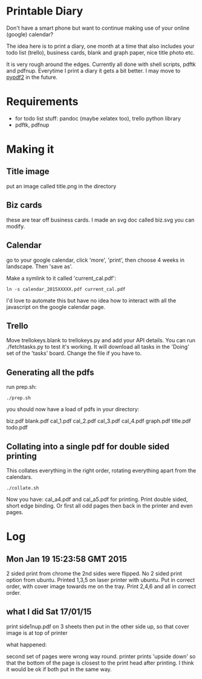 # Printable Diary

Don't have a smart phone but want to continue making use of your online (google)
calendar?

The idea here is to print a diary, one month at a time that also includes your
todo list (trello), business cards, blank and graph paper, nice title photo etc.

It is very rough around the edges. Currently all done with shell scripts, pdftk
and pdfnup. Everytime I print a diary it gets a bit better. I may move to
[pypdf2](https://pythonhosted.org/PyPDF2/PdfFileReader.html) in the future.

# Requirements

* for todo list stuff: pandoc (maybe xelatex too), trello python library
* pdftk, pdfnup

# Making it

## Title image

put an image called title.png in the directory

## Biz cards

these are tear off business cards. I made an svg doc called biz.svg you can
modify.

## Calendar

go to your google calendar, click 'more', 'print', then choose 4 weeks in
landscape. Then 'save as'.

Make a symlink to it called 'current_cal.pdf':

    ln -s calendar_2015XXXXX.pdf current_cal.pdf

I'd love to automate this but have no idea how to interact with all the
javascript on the google calendar page.

## Trello

Move trellokeys.blank to trellokeys.py and add your API details.
You can run ./fetchtasks.py to test it's working. It will download all tasks in
the 'Doing' set of the 'tasks' board. Change the file if you have to.

## Generating all the pdfs

run prep.sh:

    ./prep.sh

you should now have a load of pdfs in your directory: 

biz.pdf blank.pdf cal_1.pdf cal_2.pdf cal_3.pdf cal_4.pdf graph.pdf title.pdf todo.pdf

## Collating into a single pdf for double sided printing

This collates everything in the right order, rotating everything apart from the
calendars.

    ./collate.sh

Now you have: cal_a4.pdf and cal_a5.pdf for printing. Print double sided, short
edge binding. Or first all odd pages then back in the printer and even pages.

# Log

## Mon Jan 19 15:23:58 GMT 2015

2 sided print from chrome the 2nd sides were flipped. No 2 sided print option from ubuntu. Printed 1,3,5 on laser printer with ubuntu. Put in correct order, with cover image towards me on the tray. Print 2,4,6 and all in correct order.

## what I did Sat 17/01/15

print side1nup.pdf on 3 sheets
then put in the other side up, so that cover image is at top of printer

what happened:

second set of pages were wrong way round. printer prints 'upside down' so that the bottom of the page is closest to the print head after printing. I think it would be ok if both put in the same way.

